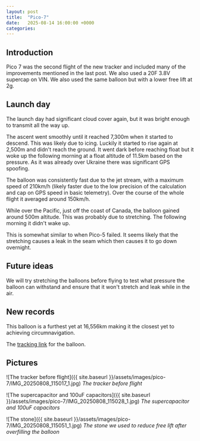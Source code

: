 ```yaml
---
layout: post
title:  "Pico-7"
date:   2025-08-14 16:00:00 +0000
categories:
---
```


## Introduction

Pico 7 was the second flight of the new tracker and included many of the improvements mentioned in the last post. We also used a 20F 3.8V supercap on VIN.
We also used the same balloon but with a lower free lift at 2g.

## Launch day

The launch day had significant cloud cover again, but it was bright enough to transmit all the way up.

The ascent went smoothly until it reached 7,300m when it started to descend. This was likely due to icing. Luckily it started to rise again at 2,500m and didn't reach the ground. It went dark before reaching float but it woke up the following morning at a float altitude of 11.5km based on the pressure. As it was already over Ukraine there was significant GPS spoofing.

The balloon was consistently fast due to the jet stream, with a maximum speed of 210km/h (likely faster due to the low precision of the calculation and cap on GPS speed in basic telemetry). Over the course of the whole flight it averaged around 150km/h.

While over the Pacific, just off the coast of Canada, the balloon gained around 500m altitude. This was probably due to stretching. The following morning it didn't wake up.

This is somewhat similar to when Pico-5 failed. It seems likely that the stretching causes a leak in the seam which then causes it to go down overnight.

## Future ideas

We will try stretching the balloons before flying to test what pressure the balloon can withstand and ensure that it won't stretch and leak while in the air.

## New records

This balloon is a furthest yet at 16,556km making it the closest yet to achieving circumnavigation.

The [tracking link](https://traquito.github.io/search/spots/dashboard/?band=20m&channel=197&callsign=M7GAQ&dtGte=2025-08-08&slot3MsgDefUserDefined=%2F%2F+Example+Message+Definition+--+modify+then+save%21%0A%0A%7B+%22name%22%3A+%22Pressure%22%2C+++++%22unit%22%3A+%22hPa%22%2C+++%22lowValue%22%3A+++0%2C++++%22highValue%22%3A+1100%2C++++%22stepSize%22%3A+1+++%7D%2C%0A%7B+%22name%22%3A+%22Loc%22%2C++++++%22unit%22%3A+%22Loc%22%2C++++%22lowValue%22%3A+++0%2C++++%22highValue%22%3A++++99%2C++++%22stepSize%22%3A++1+++%7D%2C%0A%7B+%22name%22%3A+%22Uptime%22%2C++++++%22unit%22%3A+%22Min%22%2C++++%22lowValue%22%3A+++0%2C++++%22highValue%22%3A++++1000%2C++++%22stepSize%22%3A++10+++%7D%2C%0A%7B+%22name%22%3A+%22Sats%22%2C++++++%22unit%22%3A+%22sats%22%2C++++%22lowValue%22%3A+++0%2C++++%22highValue%22%3A++++40%2C++++%22stepSize%22%3A++1+++%7D%2C) for the balloon.

## Pictures

![The tracker before flight]({{ site.baseurl }}/assets/images/pico-7/IMG_20250808_115017_1.jpg)
*The tracker before flight*

![The supercapacitor and 100uF capacitors]({{ site.baseurl }}/assets/images/pico-7/IMG_20250808_115028_1.jpg)
*The supercapacitor and 100uF capacitors*

![The stone]({{ site.baseurl }}/assets/images/pico-7/IMG_20250808_115051_1.jpg)
*The stone we used to reduce free lift after overfilling the balloon*